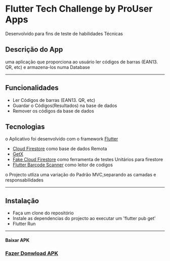 # Flutter Tech Challenge by ProUser Apps

Desenvolvido para fins de teste de habilidades Técnicas


##  Descrição do App

uma aplicação que proporciona ao usuário ler códigos
de barras (EAN13. QR, etc) e armazena-los numa Database

---

## Funcionalidades
- Ler Códigos de barras (EAN13. QR, etc)
- Guardar o Códigos(Resultados) na base de dados
- Remover os códigos da base de dados


## Tecnologias

o Aplicativo foi desenvolvido com o framework [Flutter](https://flutter.dev/)

- [Cloud Firestore](https://pub.dev/packages/cloud_firestore) como base de dados Remota
- [GetX](https://pub.dev/packages/get)
- [Fake Cloud Firestore](https://pub.dev/packages/fake_cloud_firestore/install) como ferramenta de testes Unitários para firestore 
- [Flutter Barcode Scanner](https://pub.dev/packages/flutter_barcode_scanner) como leitor de codigos


o Projecto utliza  uma variação do Padrão MVC,separando as camadas e responsabilidades

---
## Instalação
- Faça um clone  do repositório
- Instale  as dependencias do projecto ao executar um  'flutter pub get'
- Flutter Run



























































































---

#### Baixar APK
### [Fazer Donwload  APK](https://www.mediafire.com/file/07pakbaqofa9vjq/ProuserCode+Reader.apk/file)

